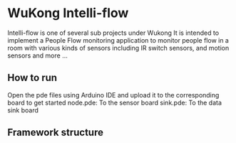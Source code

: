 WuKong Intelli-flow
========================
Intelli-flow is one of several sub projects under Wukong
It is intended to implement a People Flow monitoring application to monitor
people flow in a room with various kinds of sensors including
IR switch sensors, and motion sensors and more ...

How to run
----------
Open the pde files using Arduino IDE and upload it to the corresponding board to get started
node.pde: To the sensor board
sink.pde: To the data sink board

Framework structure
-------------------


